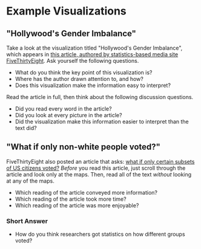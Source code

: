 <!-- Copyright (C)  Google, Runestone Interactive LLC
  This work is licensed under the Creative Commons Attribution-ShareAlike 4.0
  International License. To view a copy of this license, visit
  http://creativecommons.org/licenses/by-sa/4.0/. -->

Example Visualizations
=============================

"Hollywood's Gender Imbalance"
------------------------------

Take a look at the visualization titled "Hollywood\'s Gender Imbalance",
which appears in [this article, authored by statistics-based media site
FiveThirtyEight](https://projects.fivethirtyeight.com/next-bechdel/).
Ask yourself the following questions.

-   What do you think the key point of this visualization is?
-   Where has the author drawn attention to, and how?
-   Does this visualization make the information easy to interpret?

Read the article in full, then think about the following discussion
questions.

-   Did you read every word in the article?
-   Did you look at every picture in the article?
-   Did the visualization make this information easier to interpret than
    the text did?

"What if only non-white people voted?"
--------------------------------------

FiveThirtyEight also posted an article that asks: [what if only certain
subsets of US citizens
voted?](https://fivethirtyeight.com/features/what-if-only-men-voted-only-women-only-nonwhite-voters/)
*Before* you read this article, just scroll through the article and look
only at the maps. Then, read all of the text *without* looking at any of
the maps.

-   Which reading of the article conveyed more information?
-   Which reading of the article took more time?
-   Which reading of the article was more enjoyable?

### Short Answer

- How do you think researchers got statistics on how different groups
voted?

